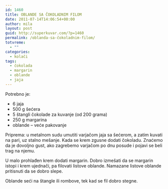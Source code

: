 ```yaml
---
id: 1460
title: OBLANDE SA ČOKOLADNIM FILOM
date: 2011-07-14T14:06:54+00:00
author: mila
layout: post
guid: http://superkuvar.com/?p=1460
permalink: /oblanda-sa-čokoladnim-filom/
totvreme:
  - ""
categories:
  - kolači
tags:
  - čokolada
  - margarin
  - oblande
  - jaja
---
```

Potrebno je:

  * 6 jaja
  * 500 g šećera
  * 5 štangli čokolade za kuvanje (od 200 grama)
  * 250 g margarina
  * oblande &#8211; veće pakovanje

Priprema: u metalnom sudu umutiti varjačom jaja sa šećerom, a zatim kuvati na pari, uz stalno mešanje. Kada se krem zgusne dodati čokoladu. Znaćemo da je dovoljno gust, ako zagrebemo varjačom po dnu posude i pojavi se beli trag na njemu.

U malo prohlađen krem dodati margarin. Dobro izmešati da se margarin istopi i krem ujednači, pa filovati listove oblande. Namazane listove oblande pritisnuti da se dobro slepe.

Oblande seći na štangle ili rombove, tek kad se fil dobro stegne.